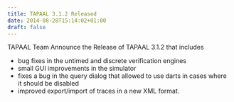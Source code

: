 ```yaml
---
title: TAPAAL 3.1.2 Released 
date: 2014-08-28T15:14:02+01:00
draft: false
---
```


TAPAAL Team Announce the Release of TAPAAL 3.1.2 that includes

- bug fixes in the untimed and discrete verification engines
- small GUI improvements in the simulator
- fixes a bug in the query dialog that allowed to use darts in cases where it should be disabled
- improved export/import of traces in a new XML format.